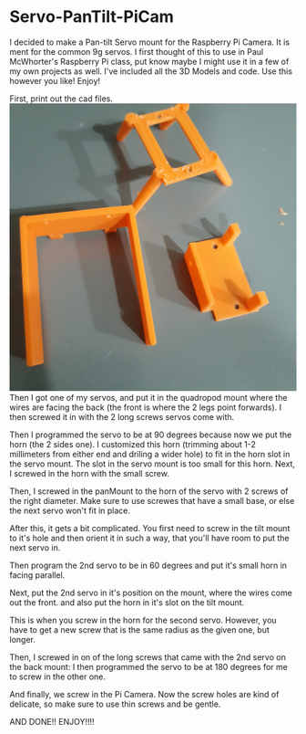 # Servo-PanTilt-PiCam
I decided to make a Pan-tilt Servo mount for the Raspberry Pi Camera. It is ment for the common 9g servos. I first thought of this to use in Paul McWhorter's Raspberry Pi class, put know maybe I might use it in a few of my own projects as well. I've included all the 3D Models and code. Use this however you like! Enjoy!

First, print out the cad files. 
![](images/parts.jpg)
Then I got one of my servos, and put it in the quadropod mount where the wires are facing the back \(the front is where the 2 legs point forwards\). I then screwed it in with the 2 long screws servos come with. 

Then I programmed the servo to be at 90 degrees because now we put the horn \(the 2 sides one\). I customized this horn \(trimming about 1-2 millimeters from either end and driling a wider hole\) to fit in the horn slot in the servo mount. The slot in the servo mount is too small for this horn. Next, I screwed in the horn with the small screw. 

Then, I screwed in the panMount to the horn of the servo with 2 screws of the right diameter. Make sure to use screwes that have a small base, or else the next servo won't fit in place.

After this, it gets a bit complicated. You first need to screw in the tilt mount to it's hole and then orient it in such a way, that you'll have room to put the next servo in. 

Then program the 2nd servo to be in 60 degrees and put it's small horn in facing parallel.  

Next, put the 2nd servo in it's position on the mount, where the wires come out the front. and also put the horn in it's slot on the tilt mount.

This is when you screw in the horn for the second servo. However, you have to get a new screw that is the same radius as the given one, but longer. 

Then, I screwed in on of the long screws that came with the 2nd servo on the back mount:
I then programmed the servo to be at 180 degrees for me to screw in the other one. 

And finally, we screw in the Pi Camera. Now the screw holes are kind of delicate, so make sure to use thin screws and be gentle. 

AND DONE!! ENJOY!!!!
